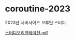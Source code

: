 # coroutine-2023
2023년 서버사이드 코루틴 스터디

[스터디오리엔테이션.pdf](https://github.com/JAVACAFE-STUDY/coroutine-2023/files/12793096/default.pdf)
